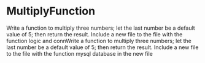# MultiplyFunction
 Write a function to multiply three numbers; let the last number be a default value of 5; then return the result. Include a new file to the file with the function logic and connWrite a function to multiply three numbers; let the last number be a default value of 5; then return the result. Include a new file to the file with the function mysql database in the new file 
